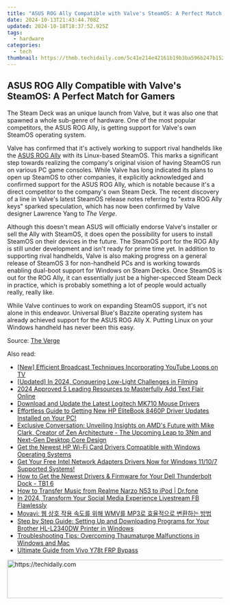 ```yaml
---
title: "ASUS ROG Ally Compatible with Valve's SteamOS: A Perfect Match for Gamers"
date: 2024-10-13T21:43:44.708Z
updated: 2024-10-18T18:37:52.925Z
tags:
  - hardware
categories:
  - tech
thumbnail: https://thmb.techidaily.com/5c41e214e42161b19b3ba596b247b1528c5c85cbd29aaa92283a320b0b166cc8.jpg
---
```


## ASUS ROG Ally Compatible with Valve's SteamOS: A Perfect Match for Gamers

The Steam Deck was an unique launch from Valve, but it was also one that spawned a whole sub-genre of hardware. One of the most popular competitors, the ASUS ROG Ally, is getting support for Valve's own SteamOS operating system.

 Valve has confirmed that it's actively working to support rival handhelds like the [ASUS ROG Ally](https://some-skills.techidaily.com/new-the-insiders-guide-to-creating-stunning-iphone-hdr-photos/) with its Linux-based SteamOS. This marks a significant step towards realizing the company's original vision of having SteamOS run on various PC game consoles. While Valve has long indicated its plans to open up SteamOS to other companies, it explicitly acknowledged and confirmed support for the ASUS ROG Ally, which is notable because it's a direct competitor to the company's own Steam Deck. The recent discovery of a line in Valve's latest SteamOS release notes referring to "extra ROG Ally keys" sparked speculation, which has now been confirmed by Valve designer Lawrence Yang to _The Verge_.

 Although this doesn't mean ASUS will officially endorse Valve's installer or sell the Ally with SteamOS, it does open the possibility for users to install SteamOS on their devices in the future. The SteamOS port for the ROG Ally is still under development and isn't ready for prime time yet. In addition to supporting rival handhelds, Valve is also making progress on a general release of SteamOS 3 for non-handheld PCs and is working towards enabling dual-boot support for Windows on Steam Decks. Once SteamOS is out for the ROG Ally, it can essentially just be a higher-specced Steam Deck in practice, which is probably something a lot of people would actually really, really like.

 While Valve continues to work on expanding SteamOS support, it's not alone in this endeavor. Universal Blue's Bazzite operating system has already achieved support for the ASUS ROG Ally X. Putting Linux on your Windows handheld has never been this easy.

 Source: [The Verge](https://www.theverge.com/2024/8/13/24219469/valve-steamos-asus-rog-ally-steady-progress-dual-boot)

<ins class="adsbygoogle"
     style="display:block"
     data-ad-format="autorelaxed"
     data-ad-client="ca-pub-7571918770474297"
     data-ad-slot="1223367746"></ins>

<ins class="adsbygoogle"
     style="display:block"
     data-ad-client="ca-pub-7571918770474297"
     data-ad-slot="8358498916"
     data-ad-format="auto"
     data-full-width-responsive="true"></ins>

<span class="atpl-alsoreadstyle">Also read:</span>
<div><ul>
<li><a href="https://youtube-tips.techidaily.com/fficient-broadcast-techniques-incorporating-youtube-loops-on-tv/"><u>[New] Efficient Broadcast Techniques Incorporating YouTube Loops on TV</u></a></li>
<li><a href="https://facebook-record-videos.techidaily.com/updated-in-2024-conquering-low-light-challenges-in-filming/"><u>[Updated] In 2024, Conquering Low-Light Challenges in Filming</u></a></li>
<li><a href="https://extra-tips.techidaily.com/2024-approved-5-leading-resources-to-masterfully-add-text-flair-online/"><u>2024 Approved 5 Leading Resources to Masterfully Add Text Flair Online</u></a></li>
<li><a href="https://hardware-help.techidaily.com/download-and-update-the-latest-logitech-mk710-mouse-drivers/"><u>Download and Update the Latest Logitech MK710 Mouse Drivers</u></a></li>
<li><a href="https://hardware-help.techidaily.com/effortless-guide-to-getting-new-hp-elitebook-8460p-driver-updates-installed-on-your-pc/"><u>Effortless Guide to Getting New HP EliteBook 8460P Driver Updates Installed on Your PC!</u></a></li>
<li><a href="https://hardware-help.techidaily.com/exclusive-conversation-unveiling-insights-on-amds-future-with-mike-clark-creator-of-zen-architecture-the-upcoming-leap-to-3nm-and-next-gen-desktop-core-desi15/"><u>Exclusive Conversation: Unveiling Insights on AMD's Future with Mike Clark, Creator of Zen Architecture - The Upcoming Leap to 3Nm and Next-Gen Desktop Core Design</u></a></li>
<li><a href="https://hardware-help.techidaily.com/get-the-newest-hp-wi-fi-card-drivers-compatible-with-windows-operating-systems/"><u>Get the Newest HP Wi-Fi Card Drivers Compatible with Windows Operating Systems</u></a></li>
<li><a href="https://hardware-help.techidaily.com/get-your-free-intel-network-adapters-drivers-now-for-windows-11107-supported-systems/"><u>Get Your Free Intel Network Adapters Drivers Now for Windows 11/10/7 Supported Systems!</u></a></li>
<li><a href="https://hardware-help.techidaily.com/how-to-get-the-newest-drivers-and-firmware-for-your-dell-thunderbolt-dock-tb1-6/"><u>How to Get the Newest Drivers & Firmware for Your Dell Thunderbolt Dock - TB1 6</u></a></li>
<li><a href="https://android-transfer.techidaily.com/how-to-transfer-music-from-realme-narzo-n53-to-ipod-drfone-by-drfone-transfer-from-android-transfer-from-android/"><u>How to Transfer Music from Realme Narzo N53 to iPod | Dr.fone</u></a></li>
<li><a href="https://facebook-clips.techidaily.com/in-2024-transform-your-social-media-experience-livestream-fb-flawlessly/"><u>In 2024, Transform Your Social Media Experience Livestream FB Flawlessly</u></a></li>
<li><a href="https://some-knowledge.techidaily.com/movavi-wmv-mp3/"><u>Movavi: 웹 상호 작용 속도를 위해 WMV를 MP3로 효율적으로 변환하는 방법</u></a></li>
<li><a href="https://hardware-help.techidaily.com/step-by-step-guide-setting-up-and-downloading-programs-for-your-brother-hl-l2340dw-printer-in-windows/"><u>Step by Step Guide: Setting Up and Downloading Programs for Your Brother HL-L2340DW Printer in Windows</u></a></li>
<li><a href="https://win-blog.techidaily.com/troubleshooting-tips-overcoming-thaumaturge-malfunctions-in-windows-and-mac/"><u>Troubleshooting Tips: Overcoming Thaumaturge Malfunctions in Windows and Mac</u></a></li>
<li><a href="https://bypass-frp.techidaily.com/ultimate-guide-from-vivo-y78t-frp-bypass-by-drfone-android/"><u>Ultimate Guide from Vivo Y78t FRP Bypass</u></a></li>
</ul></div>

<!-- affiliate ads begin -->
<a href="https://appsumo.8odi.net/c/5597632/2137380/7443" target="_top" id="2137380">
  <img src="//a.impactradius-go.com/display-ad/7443-2137380" border="0" alt="https://techidaily.com" width="728" height="90"/>
</a>
<img height="0" width="0" src="https://appsumo.8odi.net/i/5597632/2137380/7443" style="position:absolute;visibility:hidden;" border="0" />
<!-- affiliate ads end -->


